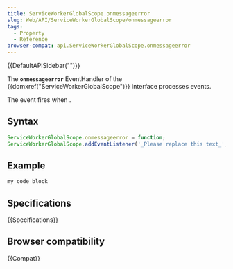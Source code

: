```yaml
---
title: ServiceWorkerGlobalScope.onmessageerror
slug: Web/API/ServiceWorkerGlobalScope/onmessageerror
tags:
  - Property
  - Reference
browser-compat: api.ServiceWorkerGlobalScope.onmessageerror
---
```

{{DefaultAPISidebar("")}}

The **`onmessageerror`** EventHandler of the {{domxref("ServiceWorkerGlobalScope")}} interface processes  events.

The  event fires when .

## Syntax

```js
ServiceWorkerGlobalScope.onmessageerror = function;
ServiceWorkerGlobalScope.addEventListener('_Please replace this text_', function);
```

## Example

```js
my code block
```

## Specifications

{{Specifications}}

## Browser compatibility

{{Compat}}

